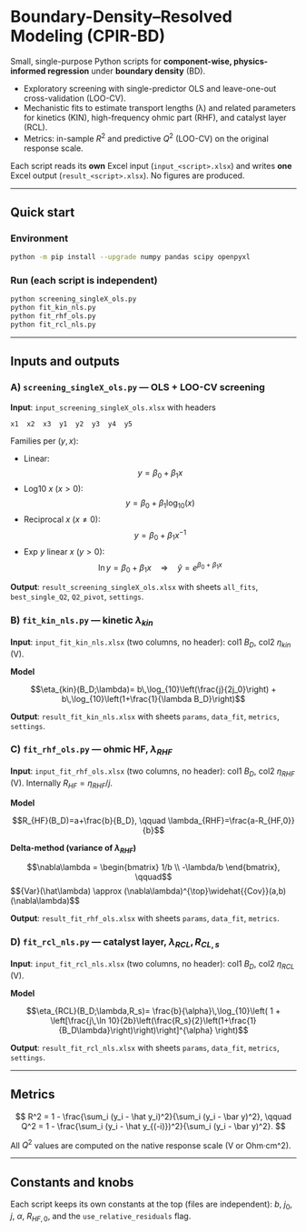 # Boundary-Density–Resolved Modeling (CPIR-BD)

Small, single-purpose Python scripts for **component-wise, physics-informed regression** under **boundary density** (BD).

- Exploratory screening with single-predictor OLS and leave-one-out cross-validation (LOO-CV).
- Mechanistic fits to estimate transport lengths (λ) and related parameters for kinetics (KIN), high-frequency ohmic part (RHF), and catalyst layer (RCL).
- Metrics: in-sample $R^2$ and predictive $Q^2$ (LOO-CV) on the original response scale.

Each script reads its **own** Excel input (`input_<script>.xlsx`) and writes **one** Excel output (`result_<script>.xlsx`). No figures are produced.

---

## Quick start

### Environment
```bash
python -m pip install --upgrade numpy pandas scipy openpyxl
```

### Run (each script is independent)
```bash
python screening_singleX_ols.py
python fit_kin_nls.py
python fit_rhf_ols.py
python fit_rcl_nls.py
```

---

## Inputs and outputs

### A) `screening_singleX_ols.py` — OLS + LOO-CV screening

**Input**: `input_screening_singleX_ols.xlsx` with headers
```
x1  x2  x3  y1  y2  y3  y4  y5
```
Families per $(y,x)$:
- Linear: $$y = \beta_0 + \beta_1 x$$
- Log10 $x$ ($x>0$): $$y = \beta_0 + \beta_1 \log_{10}(x)$$
- Reciprocal $x$ ($x\neq 0$): $$y = \beta_0 + \beta_1 x^{-1}$$
- Exp $y$ linear $x$ ($y>0$): $$\ln y = \beta_0 + \beta_1 x \quad\Rightarrow\quad \hat y = e^{\beta_0+\beta_1 x}$$

**Output**: `result_screening_singleX_ols.xlsx` with sheets `all_fits`, `best_single_Q2`, `Q2_pivot`, `settings`.

### B) `fit_kin_nls.py` — kinetic $\lambda_{kin}$

**Input**: `input_fit_kin_nls.xlsx` (two columns, no header): col1 $B_D$, col2 $\eta_{kin}$ (V).

**Model**

$$\eta_{kin}(B_D;\lambda)= b\,\log_{10}\left(\frac{j}{2j_0}\right) + b\,\log_{10}\left(1+\frac{1}{\lambda B_D}\right)$$

**Output**: `result_fit_kin_nls.xlsx` with sheets `params`, `data_fit`, `metrics`, `settings`.

### C) `fit_rhf_ols.py` — ohmic HF, $\lambda_{RHF}$

**Input**: `input_fit_rhf_ols.xlsx` (two columns, no header): col1 $B_D$, col2 $\eta_{RHF}$ (V). Internally $R_{HF}=\eta_{RHF}/j$.

**Model**

$$R_{HF}(B_D)=a+\frac{b}{B_D}, \qquad \lambda_{RHF}=\frac{a-R_{HF,0}}{b}$$

**Delta-method (variance of $\lambda_{RHF}$)**

$$\nabla\lambda = \begin{bmatrix} 1/b \\ -\lambda/b \end{bmatrix}, \qquad$$
$$\{Var}(\hat\lambda) \approx (\nabla\lambda)^{\top}\widehat{\{Cov}}(a,b)(\nabla\lambda)$$

**Output**: `result_fit_rhf_ols.xlsx` with sheets `params`, `data_fit`, `metrics`.

### D) `fit_rcl_nls.py` — catalyst layer, $\lambda_{RCL}, R_{CL,s}$

**Input**: `input_fit_rcl_nls.xlsx` (two columns, no header): col1 $B_D$, col2 $\eta_{RCL}$ (V).

**Model**

$$\eta_{RCL}(B_D;\lambda,R_s)= \frac{b}{\alpha}\,\log_{10}\left( 1 + \left[\frac{j\,\ln 10}{2b}\left(\frac{R_s}{2}\left(1+\frac{1}{B_D\lambda}\right)\right)\right]^{\alpha} \right)$$

**Output**: `result_fit_rcl_nls.xlsx` with sheets `params`, `data_fit`, `metrics`, `settings`.

---

## Metrics

$$
R^2 = 1 - \frac{\sum_i (y_i - \hat y_i)^2}{\sum_i (y_i - \bar y)^2}, \qquad
Q^2 = 1 - \frac{\sum_i (y_i - \hat y_{(-i)})^2}{\sum_i (y_i - \bar y)^2}.
$$

All $Q^2$ values are computed on the native response scale (V or Ohm·cm^2).

---

## Constants and knobs

Each script keeps its own constants at the top (files are independent): $b$, $j_0$, $j$, $\alpha$, $R_{HF,0}$, and the `use_relative_residuals` flag.
